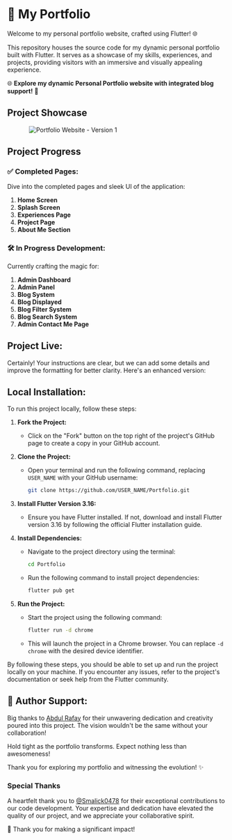 # 🚀 My Portfolio
Welcome to my personal portfolio website, crafted using Flutter! 🌐

This repository houses the source code for my dynamic personal portfolio built with Flutter. It serves as a showcase of my skills, experiences, and projects, providing visitors with an immersive and visually appealing experience.

🌐 **Explore my dynamic Personal Portfolio website with integrated blog support!** 🌟

## Project Showcase
<img src="https://github.com/rafay99-epic/Portfolio/assets/82662797/8a92e34b-8547-4cdd-85b0-43d7f83f79ff"
        alt="Portfolio Website - Version 1" style="max-width: 80%; height: auto; display: block; margin: 0 auto;">

## Project Progress

### ✅ Completed Pages:
Dive into the completed pages and sleek UI of the application:
1. **Home Screen**
2. **Splash Screen**
3. **Experiences Page**
4. **Project Page**
5. **About Me Section**

### 🛠️ In Progress Development:
Currently crafting the magic for:

1. **Admin Dashboard**
2. **Admin Panel**
3. **Blog System**
4. **Blog Displayed**
5. **Blog Filter System**
6. **Blog Search System**
7. **Admin Contact Me Page**

## Project Live: 

Certainly! Your instructions are clear, but we can add some details and improve the formatting for better clarity. Here's an enhanced version:

## Local Installation:

To run this project locally, follow these steps:

1. **Fork the Project:**
   - Click on the "Fork" button on the top right of the project's GitHub page to create a copy in your GitHub account.

2. **Clone the Project:**
   - Open your terminal and run the following command, replacing `USER_NAME` with your GitHub username:
     ```bash
     git clone https://github.com/USER_NAME/Portfolio.git
     ```

3. **Install Flutter Version 3.16:**
   - Ensure you have Flutter installed. If not, download and install Flutter version 3.16 by following the official Flutter installation guide.

4. **Install Dependencies:**
   - Navigate to the project directory using the terminal:
     ```bash
     cd Portfolio
     ```
   - Run the following command to install project dependencies:
     ```bash
     flutter pub get
     ```

5. **Run the Project:**
   - Start the project using the following command:
     ```bash
     flutter run -d chrome
     ```
   - This will launch the project in a Chrome browser. You can replace `-d chrome` with the desired device identifier.

By following these steps, you should be able to set up and run the project locally on your machine. If you encounter any issues, refer to the project's documentation or seek help from the Flutter community.

## 🌟 Author Support:

Big thanks to [Abdul Rafay](github.com/rafay99-epic) for their unwavering dedication and creativity poured into this project. The vision wouldn't be the same without your collaboration!

Hold tight as the portfolio transforms. Expect nothing less than awesomeness!

Thank you for exploring my portfolio and witnessing the evolution! ✨

### Special Thanks

A heartfelt thank you to [@Smalick0478](https://github.com/Smalick0478) for their exceptional contributions to our code development. Your expertise and dedication have elevated the quality of our project, and we appreciate your collaborative spirit.

🚀 Thank you for making a significant impact!


